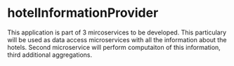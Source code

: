 # hotelInformationProvider
 This application is part of 3 mircoservices to be developed. This particulary will be used as data access microservices with all the information about the hotels. 
Second microservice will perform computaiton of this information, third additional aggregations.
